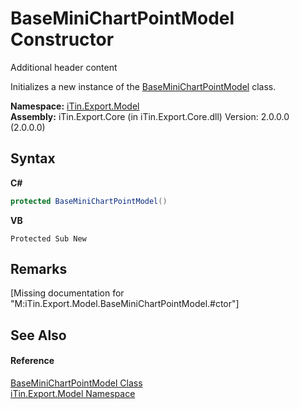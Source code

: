 # BaseMiniChartPointModel Constructor 
Additional header content 

Initializes a new instance of the <a href="T_iTin_Export_Model_BaseMiniChartPointModel">BaseMiniChartPointModel</a> class.

**Namespace:**&nbsp;<a href="N_iTin_Export_Model">iTin.Export.Model</a><br />**Assembly:**&nbsp;iTin.Export.Core (in iTin.Export.Core.dll) Version: 2.0.0.0 (2.0.0.0)

## Syntax

**C#**<br />
``` C#
protected BaseMiniChartPointModel()
```

**VB**<br />
``` VB
Protected Sub New
```


## Remarks
\[Missing <remarks> documentation for "M:iTin.Export.Model.BaseMiniChartPointModel.#ctor"\]

## See Also


#### Reference
<a href="T_iTin_Export_Model_BaseMiniChartPointModel">BaseMiniChartPointModel Class</a><br /><a href="N_iTin_Export_Model">iTin.Export.Model Namespace</a><br />